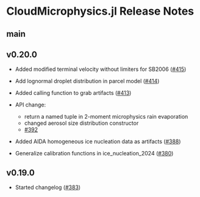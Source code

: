 CloudMicrophysics.jl Release Notes
========================

main
------
<!--- # Add changes since the most recent release here --->


v0.20.0
------
- Added modified terminal velocity without limiters for SB2006 ([#415](https://github.com/CliMA/CloudMicrophysics.jl/pull/415))

- Add lognormal droplet distribution in parcel model ([#414](https://github.com/CliMA/CloudMicrophysics.jl/pull/414))

- Added calling function to grab artifacts ([#413](https://github.com/CliMA/CloudMicrophysics.jl/pull/413))

- API change:
  - return a named tuple in 2-moment microphysics rain evaporation
  - changed aerosol size distribution constructor
  - [#392](https://github.com/CliMA/CloudMicrophysics.jl/pull/392)

- Added AIDA homogeneous ice nucleation data as artifacts ([#388](https://github.com/CliMA/CloudMicrophysics.jl/pull/388))

- Generalize calibration functions in ice_nucleation_2024 ([#380](https://github.com/CliMA/CloudMicrophysics.jl/pull/380))

v0.19.0
------
- Started changelog ([#383](https://github.com/CliMA/CloudMicrophysics.jl/pull/383))
